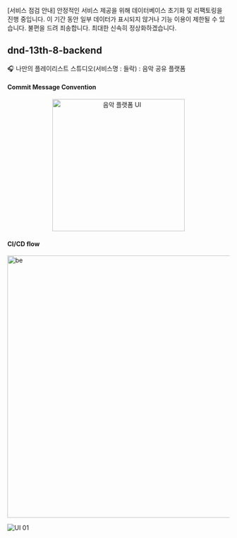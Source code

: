 [서비스 점검 안내]
안정적인 서비스 제공을 위해 데이터베이스 초기화 및 리팩토링을 진행 중입니다.
이 기간 동안 일부 데이터가 표시되지 않거나 기능 이용이 제한될 수 있습니다.
불편을 드려 죄송합니다. 최대한 신속히 정상화하겠습니다.

## dnd-13th-8-backend
🎧 나만의 플레이리스트 스튜디오(서비스명 : 들락)  : 음악 공유 플랫폼

#### Commit Message Convention
<div align="center">
  <img src="https://github.com/user-attachments/assets/6d7788be-bde5-4113-a426-5f38ebcb7eab" alt="음악 플랫폼 UI" width="300"/>
</div>

#### CI/CD flow

<img width="842" height="595" alt="be" src="https://github.com/user-attachments/assets/856dd0d5-1afb-401a-835c-670c1244519b" />

![UI 01](https://github.com/user-attachments/assets/ffbf43ef-12ce-426e-bea9-37410df80e41)



